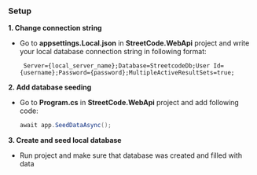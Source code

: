 ### Setup
  **1. Change connection string**  
   * Go to **appsettings.Local.json** in **StreetCode.WebApi** project and write your local database connection string in following format:
    
     ```
      Server={local_server_name};Database=StreetcodeDb;User Id={username};Password={password};MultipleActiveResultSets=true;
     ```

  **2. Add database seeding**
   - Go to **Program.cs** in **StreetCode.WebApi** project and add following code:

     ```csharp
     await app.SeedDataAsync(); 
     ```
     
  **3. Create and seed local database**  
   * Run project and make sure that database was created and filled with data


